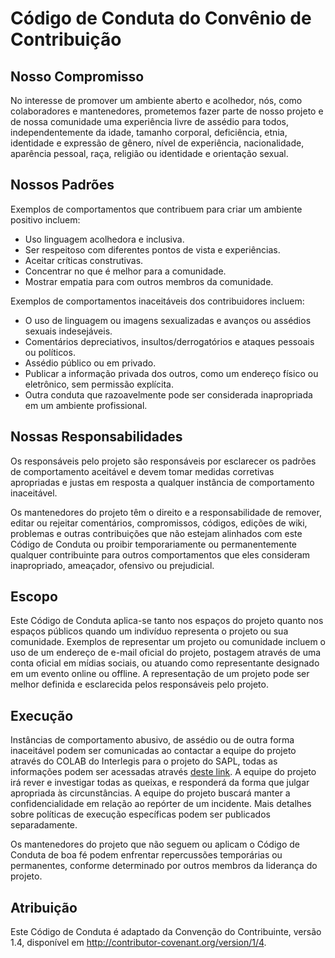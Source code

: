 # Código de Conduta do Convênio de Contribuição

## Nosso Compromisso
No interesse de promover um ambiente aberto e acolhedor, nós, como colaboradores e mantenedores, prometemos fazer parte de nosso projeto e de nossa comunidade uma experiência livre de assédio para todos, independentemente da idade, tamanho corporal, deficiência, etnia, identidade e expressão de gênero, nível de experiência, nacionalidade, aparência pessoal, raça, religião ou identidade e orientação sexual.

## Nossos Padrões
Exemplos de comportamentos que contribuem para criar um ambiente positivo incluem:

- Uso linguagem acolhedora e inclusiva.
- Ser respeitoso com diferentes pontos de vista e experiências.
- Aceitar críticas construtivas.
- Concentrar no que é melhor para a comunidade.
- Mostrar empatia para com outros membros da comunidade.

Exemplos de comportamentos inaceitáveis dos contribuidores incluem:

- O uso de linguagem ou imagens sexualizadas e avanços ou assédios sexuais indesejáveis.
- Comentários depreciativos, insultos/derrogatórios e ataques pessoais ou políticos.
- Assédio público ou em privado.
- Publicar a informação privada dos outros, como um endereço físico ou eletrônico, sem permissão explícita.
- Outra conduta que razoavelmente pode ser considerada inapropriada em um ambiente profissional.

## Nossas Responsabilidades
Os responsáveis ​​pelo projeto são responsáveis ​​por esclarecer os padrões de comportamento aceitável e devem tomar medidas corretivas apropriadas e justas em resposta a qualquer instância de comportamento inaceitável.

Os mantenedores do projeto têm o direito e a responsabilidade de remover, editar ou rejeitar comentários, compromissos, códigos, edições de wiki, problemas e outras contribuições que não estejam alinhados com este Código de Conduta ou proibir temporariamente ou permanentemente qualquer contribuinte para outros comportamentos que eles consideram inapropriado, ameaçador, ofensivo ou prejudicial.

## Escopo
Este Código de Conduta aplica-se tanto nos espaços do projeto quanto nos espaços públicos quando um indivíduo representa o projeto ou sua comunidade. Exemplos de representar um projeto ou comunidade incluem o uso de um endereço de e-mail oficial do projeto, postagem através de uma conta oficial em mídias sociais, ou atuando como representante designado em um evento online ou offline. A representação de um projeto pode ser melhor definida e esclarecida pelos responsáveis ​​pelo projeto.

## Execução
Instâncias de comportamento abusivo, de assédio ou de outra forma inaceitável podem ser comunicadas ao contactar a equipe do projeto através do COLAB do Interlegis para o projeto do SAPL, todas as informações podem ser acessadas através [deste link](https://colab.interlegis.leg.br/wiki/ProjetoSapl).
A equipe do projeto irá rever e investigar todas as queixas, e responderá da forma que julgar apropriada às circunstâncias.
A equipe do projeto buscará manter a confidencialidade em relação ao repórter de um incidente. Mais detalhes sobre políticas de execução específicas podem ser publicados separadamente.

Os mantenedores do projeto que não seguem ou aplicam o Código de Conduta de boa fé podem enfrentar repercussões temporárias ou permanentes, conforme determinado por outros membros da liderança do projeto.


## Atribuição
Este Código de Conduta é adaptado da Convenção do Contribuinte, versão 1.4, disponível em <a>http://contributor-covenant.org/version/1/4</a>.